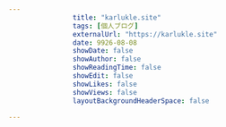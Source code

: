 ---
                title: "karlukle.site"
                tags: [個人ブログ]
                externalUrl: "https://karlukle.site"
                date: 9926-08-08
                showDate: false
                showAuthor: false
                showReadingTime: false
                showEdit: false
                showLikes: false
                showViews: false
                layoutBackgroundHeaderSpace: false
                ---

